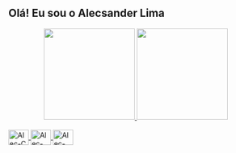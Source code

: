 ## Olá! Eu sou o Alecsander Lima

<div align="center">
  <a href="https://github.com/aleclima14">
  <img height="180em" src="https://github-readme-stats.vercel.app/api?username=aleclima14&show_icons=true&theme=dark&include_all_commits=true&count_private=true"/>
  <img height="180em" src="https://github-readme-stats.vercel.app/api/top-langs/?username=aleclima14&layout=compact&langs_count=7&theme=dark"/>
</div>
  
    
<div style="display: inline_block"><br>
  <img align="center" alt="Alec-C" height="30" width="40" src="https://cdn.jsdelivr.net/gh/devicons/devicon/icons/c/c-original.svg">
  <img align="center" alt="Alec-HTML" height="30" width="40" src="https://cdn.jsdelivr.net/gh/devicons/devicon/icons/html5/html5-original.svg">
  <img align="center" alt="Alec-CSS" height="30" width="40" src="https://cdn.jsdelivr.net/gh/devicons/devicon/icons/css3/css3-original.svg">
  
</div>

